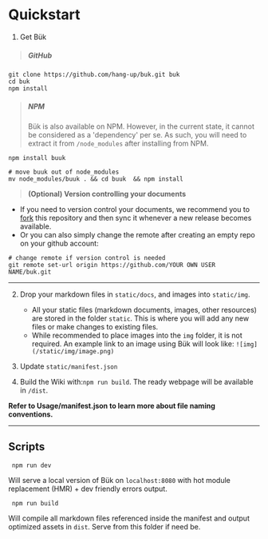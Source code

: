 # Quickstart

1. Get Bük


> ##### GitHub

```shell
git clone https://github.com/hang-up/buk.git buk
cd buk
npm install
```

> ##### NPM
> Bük is also available on NPM. However, in the current state, it cannot be considered as a 'dependency' per se. As such, you will need to extract it from `/node_modules` after installing from NPM.

```shell
npm install buuk

# move buuk out of node_modules
mv node_modules/buuk . && cd buuk  && npm install
```
> **(Optional) Version controlling your documents**

- If you need to version control your documents, we recommend you to [fork](https://help.github.com/articles/fork-a-repo/) this repository and then sync it whenever a new release becomes available.
- Or you can also simply change the remote after creating an empty repo on your github account: 

```shell
# change remote if version control is needed
git remote set-url origin https://github.com/YOUR OWN USER NAME/buk.git
```

---

2. Drop your markdown files in `static/docs`, and images into `static/img`.

   - All your static files (markdown documents, images, other resources) are stored in the folder `static`. This is where you will add any new files or make changes to existing files. 
   - While recommended to place images into the `img` folder, it is not required. An example link to an image using Bük will look like: `![img](/static/img/image.png)`

3. Update `static/manifest.json`

4. Build the Wiki with:`npm run build`.  The ready webpage will be available in `/dist`.

**Refer to Usage/manifest.json to learn more about file naming conventions.** 

---
## Scripts

```
 npm run dev
```
Will serve a local version of Bük on `localhost:8080` with hot module replacement (HMR) + dev friendly errors output.

```
 npm run build
```
Will compile all markdown files referenced inside the manifest and output optimized assets in `dist`.
Serve from this folder if need be.